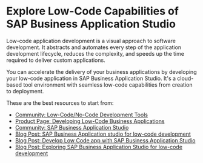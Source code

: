 # Explore Low-Code Capabilities of SAP Business Application Studio

Low-code application development is a visual approach to software development. It abstracts and automates every step of the application development lifecycle, reduces the complexity, and speeds up the time required to deliver custom applications.

You can accelerate the delivery of your business applications by developing your low-code application in SAP Business Application Studio. It's a cloud-based tool environment with seamless low-code capabilities from creation to deployment.

These are the best resources to start from:

* [Community: Low-Code/No-Code Development Tools](https://community.sap.com/topics/low-code-no-code)
* [Product Page: Developing Low-Code Business Applications](https://help.sap.com/docs/Application%20Development/6a5fc562f6e2402aa84b0416614a05fc/f7b2c2a73196480f96ad41db7be871a5.html)
* [Community: SAP Business Application Studio](https://community.sap.com/topics/business-application-studio)
* [Blog Post: SAP Business Application studio for low-code development](https://blogs.sap.com/2021/11/26/sap-business-application-studio-for-low-code-development/)
* [Blog Post: Develop Low Code app with SAP Business Application Studio](https://blogs.sap.com/?p=1478305?source=email-global-notification-bp-new-in-tag-followed)
* [Blog Post: Exploring SAP Business Application Studio for low-code development](https://blogs.sap.com/2022/01/03/exploring-sap-business-application-studio-for-low-code-development-and-deploying-a-multichannel-sample-app-to-mobile/)


